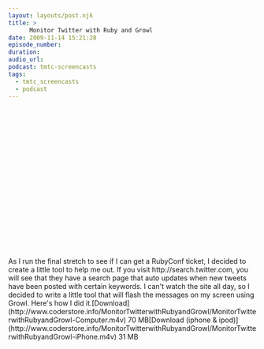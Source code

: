 ```yaml
---
layout: layouts/post.njk
title: >
      Monitor Twitter with Ruby and Growl
date: 2009-11-14 15:21:28
episode_number: 
duration: 
audio_url: 
podcast: tmtc-screencasts
tags: 
  - tmtc_screencasts
  - podcast
---
```


<object width="540" height="304"><param name="allowfullscreen" value="true">
<param name="allowscriptaccess" value="always">
<param name="movie" value="http://vimeo.com/moogaloop.swf?clip_id=7606814&amp;server=vimeo.com&amp;show_title=0&amp;show_byline=0&amp;show_portrait=0&amp;color=00ADEF&amp;fullscreen=1">
<embed src="http://vimeo.com/moogaloop.swf?clip_id=7606814&amp;server=vimeo.com&amp;show_title=0&amp;show_byline=0&amp;show_portrait=0&amp;color=00ADEF&amp;fullscreen=1" type="application/x-shockwave-flash" allowfullscreen="true" allowscriptaccess="always" width="540" height="304"></embed></object>As I run the final stretch to see if I can get a RubyConf ticket, I decided to create a little tool to help me out. If you visit http://search.twitter.com, you will see that they have a search page that auto updates when new tweets have been posted with certain keywords. I can't watch the site all day, so I decided to write a little tool that will flash the messages on my screen using Growl. Here's how I did it.[Download](http://www.coderstore.info/MonitorTwitterwithRubyandGrowl/MonitorTwitterwithRubyandGrowl-Computer.m4v) 70 MB[Download (iphone & ipod)](http://www.coderstore.info/MonitorTwitterwithRubyandGrowl/MonitorTwitterwithRubyandGrowl-iPhone.m4v) 31 MB
